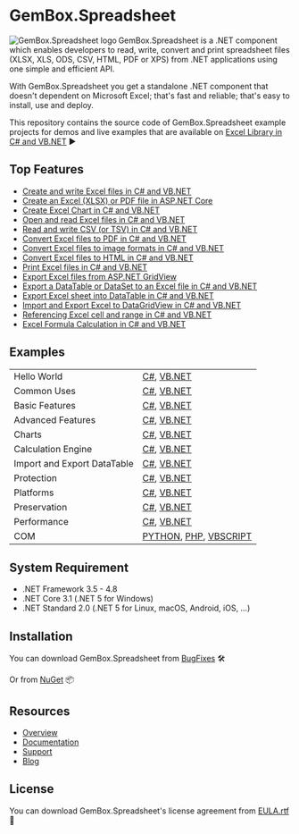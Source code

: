 # GemBox.Spreadsheet

<img src="https://www.gemboxsoftware.com/images/NugetGbs.png" alt="GemBox.Spreadsheet logo" align="left" />

GemBox.Spreadsheet is a .NET component which enables developers to read, write, convert and print spreadsheet files (XLSX, XLS, ODS, CSV, HTML, PDF or XPS) from .NET applications using one simple and efficient API.

With GemBox.Spreadsheet you get a standalone .NET component that doesn't dependent on Microsoft Excel; that's fast and reliable; that's easy to install, use and deploy.

This repository contains the source code of GemBox.Spreadsheet example projects for demos and live examples that are available on [Excel Library in C# and VB.NET](https://www.gemboxsoftware.com/spreadsheet/examples/c-sharp-vb-net-excel-library/601) ▶

## Top Features

* [Create and write Excel files in C# and VB.NET](https://www.gemboxsoftware.com/spreadsheet/examples/c-sharp-create-write-to-excel-file/402)
* [Create an Excel (XLSX) or PDF file in ASP.NET Core](https://www.gemboxsoftware.com/spreadsheet/examples/asp-net-core-create-excel-xlsx-pdf/5601)
* [Create Excel Chart in C# and VB.NET](https://www.gemboxsoftware.com/spreadsheet/examples/c-sharp-vb-net-create-excel-chart/301)
* [Open and read Excel files in C# and VB.NET](https://www.gemboxsoftware.com/spreadsheet/examples/c-sharp-open-read-excel-file/401)
* [Read and write CSV (or TSV) in C# and VB.NET](https://www.gemboxsoftware.com/spreadsheet/examples/c-sharp-read-write-csv/122)
* [Convert Excel files to PDF in C# and VB.NET](https://www.gemboxsoftware.com/spreadsheet/examples/c-sharp-convert-excel-to-pdf/404)
* [Convert Excel files to image formats in C# and VB.NET](https://www.gemboxsoftware.com/spreadsheet/examples/c-sharp-convert-excel-to-image/405)
* [Convert Excel files to HTML in C# and VB.NET](https://www.gemboxsoftware.com/spreadsheet/examples/c-sharp-vb-net-convert-excel-html/117)
* [Print Excel files in C# and VB.NET](https://www.gemboxsoftware.com/spreadsheet/examples/c-sharp-vb-net-print-excel/451)
* [Export Excel files from ASP.NET GridView](https://www.gemboxsoftware.com/spreadsheet/examples/asp-net-excel-export-gridview/5101)
* [Export a DataTable or DataSet to an Excel file in C# and VB.NET](https://www.gemboxsoftware.com/spreadsheet/examples/c-sharp-export-datatable-dataset-to-excel/501)
* [Export Excel sheet into DataTable in C# and VB.NET](https://www.gemboxsoftware.com/spreadsheet/examples/c-sharp-export-excel-to-datatable/502)
* [Import and Export Excel to DataGridView in C# and VB.NET](https://www.gemboxsoftware.com/spreadsheet/examples/c-sharp-vb-net-import-export-excel-datagridview/5301)
* [Referencing Excel cell and range in C# and VB.NET](https://www.gemboxsoftware.com/spreadsheet/examples/c-sharp-excel-range/204)
* [Excel Formula Calculation in C# and VB.NET](https://www.gemboxsoftware.com/spreadsheet/examples/excel-formula-calculation/901)

## Examples

| | |
| --- | --- |
| Hello World | [C#](https://github.com/GemBox-d-o-o/GemBox.Spreadsheet.Examples/tree/master/C%23/Hello%20World), [VB.NET](https://github.com/GemBox-d-o-o/GemBox.Spreadsheet.Examples/tree/master/VB.NET/Hello%20World) |
| Common Uses | [C#](https://github.com/GemBox-d-o-o/GemBox.Spreadsheet.Examples/tree/master/C%23/Common%20Uses), [VB.NET](https://github.com/GemBox-d-o-o/GemBox.Spreadsheet.Examples/tree/master/VB.NET/Common%20Uses) |
| Basic Features | [C#](https://github.com/GemBox-d-o-o/GemBox.Spreadsheet.Examples/tree/master/C%23/Basic%20Features), [VB.NET](https://github.com/GemBox-d-o-o/GemBox.Spreadsheet.Examples/tree/master/VB.NET/Basic%20Features) |
| Advanced Features | [C#](https://github.com/GemBox-d-o-o/GemBox.Spreadsheet.Examples/tree/master/C%23/Advanced%20Features), [VB.NET](https://github.com/GemBox-d-o-o/GemBox.Spreadsheet.Examples/tree/master/VB.NET/Advanced%20Features) |
| Charts | [C#](https://github.com/GemBox-d-o-o/GemBox.Spreadsheet.Examples/tree/master/C%23/Charts), [VB.NET](https://github.com/GemBox-d-o-o/GemBox.Spreadsheet.Examples/tree/master/VB.NET/Charts) |
| Calculation Engine | [C#](https://github.com/GemBox-d-o-o/GemBox.Spreadsheet.Examples/tree/master/C%23/Calculation%20Engine), [VB.NET](https://github.com/GemBox-d-o-o/GemBox.Spreadsheet.Examples/tree/master/VB.NET/Calculation%20Engine) |
| Import and Export DataTable | [C#](https://github.com/GemBox-d-o-o/GemBox.Spreadsheet.Examples/tree/master/C%23/Import%20and%20Export%20DataTable), [VB.NET](https://github.com/GemBox-d-o-o/GemBox.Spreadsheet.Examples/tree/master/VB.NET/Import%20and%20Export%20DataTable) |
| Protection | [C#](https://github.com/GemBox-d-o-o/GemBox.Spreadsheet.Examples/tree/master/C%23/Protection), [VB.NET](https://github.com/GemBox-d-o-o/GemBox.Spreadsheet.Examples/tree/master/VB.NET/Protection) |
| Platforms | [C#](https://github.com/GemBox-d-o-o/GemBox.Spreadsheet.Examples/tree/master/C%23/Platforms), [VB.NET](https://github.com/GemBox-d-o-o/GemBox.Spreadsheet.Examples/tree/master/VB.NET/Platforms) |
| Preservation | [C#](https://github.com/GemBox-d-o-o/GemBox.Spreadsheet.Examples/tree/master/C%23/Preservation), [VB.NET](https://github.com/GemBox-d-o-o/GemBox.Spreadsheet.Examples/tree/master/VB.NET/Preservation) |
| Performance | [C#](https://github.com/GemBox-d-o-o/GemBox.Spreadsheet.Examples/tree/master/C%23/Performance), [VB.NET](https://github.com/GemBox-d-o-o/GemBox.Spreadsheet.Examples/tree/master/VB.NET/Performance) |
| COM | [PYTHON](https://github.com/GemBox-d-o-o/GemBox.Spreadsheet.Examples/blob/master/PYTHON%2C%20PHP%2C%20VBSCRIPT/Program.py), [PHP](https://github.com/GemBox-d-o-o/GemBox.Spreadsheet.Examples/blob/master/PYTHON%2C%20PHP%2C%20VBSCRIPT/Program.php), [VBSCRIPT](https://github.com/GemBox-d-o-o/GemBox.Spreadsheet.Examples/blob/master/PYTHON%2C%20PHP%2C%20VBSCRIPT/Program.asp) |

## System Requirement

* .NET Framework 3.5 - 4.8
* .NET Core 3.1 (.NET 5 for Windows)
* .NET Standard 2.0 (.NET 5 for Linux, macOS, Android, iOS, …)

## Installation

You can download GemBox.Spreadsheet from [BugFixes](https://www.gemboxsoftware.com/spreadsheet/downloads/bugfixes.html) 🛠️

Or from [NuGet](https://www.nuget.org/packages/GemBox.Spreadsheet/) 📦

## Resources

* [Overview](https://www.gemboxsoftware.com/spreadsheet)
* [Documentation](https://www.gemboxsoftware.com/spreadsheet/docs/introduction.html)
* [Support](https://www.gemboxsoftware.com/spreadsheet/support)
* [Blog](https://www.gemboxsoftware.com/gembox-spreadsheet)

## License

You can download GemBox.Spreadsheet's license agreement from [EULA.rtf](https://www.gemboxsoftware.com/EULA.rtf) 📝
